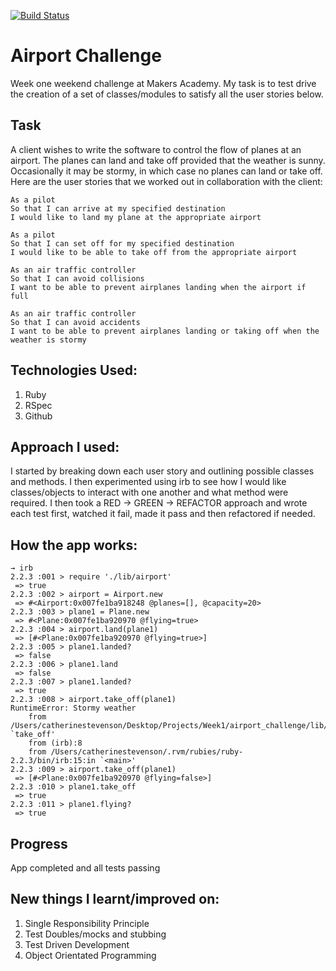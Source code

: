 [![Build Status](https://travis-ci.org/catherinestevenson/airport_challenge.svg?branch=master)](https://travis-ci.org/catherinestevenson/airport_challenge)

Airport Challenge
=================

Week one weekend challenge at Makers Academy. My task is to test drive the creation of a set of classes/modules to satisfy all the user stories below.

Task
-----

A client wishes to write the software to control the flow of planes at an airport. The planes can land and take off provided that the weather is sunny. Occasionally it may be stormy, in which case no planes can land or take off.  Here are the user stories that we worked out in collaboration with the client:

```
As a pilot
So that I can arrive at my specified destination
I would like to land my plane at the appropriate airport

As a pilot
So that I can set off for my specified destination
I would like to be able to take off from the appropriate airport

As an air traffic controller
So that I can avoid collisions
I want to be able to prevent airplanes landing when the airport if full

As an air traffic controller
So that I can avoid accidents
I want to be able to prevent airplanes landing or taking off when the weather is stormy
```

## Technologies Used:

1. Ruby
2. RSpec
3. Github

## Approach I used:

I started by breaking down each user story and outlining possible classes and methods. I then experimented using irb to see how I would like classes/objects to interact with one another and what method were required. I then took a RED -> GREEN -> REFACTOR approach and wrote each test first, watched it fail, made it pass and then refactored if needed.

## How the app works:

```
→ irb
2.2.3 :001 > require './lib/airport'
 => true
2.2.3 :002 > airport = Airport.new
 => #<Airport:0x007fe1ba918248 @planes=[], @capacity=20>
2.2.3 :003 > plane1 = Plane.new
 => #<Plane:0x007fe1ba920970 @flying=true>
2.2.3 :004 > airport.land(plane1)
 => [#<Plane:0x007fe1ba920970 @flying=true>]
2.2.3 :005 > plane1.landed?
 => false
2.2.3 :006 > plane1.land
 => false
2.2.3 :007 > plane1.landed?
 => true
2.2.3 :008 > airport.take_off(plane1)
RuntimeError: Stormy weather
	from /Users/catherinestevenson/Desktop/Projects/Week1/airport_challenge/lib/airport.rb:27:in `take_off'
	from (irb):8
	from /Users/catherinestevenson/.rvm/rubies/ruby-2.2.3/bin/irb:15:in `<main>'
2.2.3 :009 > airport.take_off(plane1)
 => [#<Plane:0x007fe1ba920970 @flying=false>]
2.2.3 :010 > plane1.take_off
 => true
2.2.3 :011 > plane1.flying?
 => true
```

## Progress

App completed and all tests passing

## New things I learnt/improved on:

1. Single Responsibility Principle
2. Test Doubles/mocks and stubbing
3. Test Driven Development
4. Object Orientated Programming
